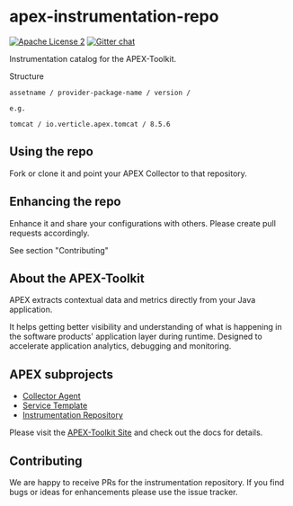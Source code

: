 apex-instrumentation-repo
=====================
[![Apache License 2](https://img.shields.io/badge/license-ASF2-blue.svg)](https://www.apache.org/licenses/LICENSE-2.0.txt)
[![Gitter chat](https://badges.gitter.im/gitterHQ/gitter.png)](https://gitter.im/verticle-io/apex)


Instrumentation catalog for the APEX-Toolkit.

Structure

```
assetname / provider-package-name / version /

e.g.

tomcat / io.verticle.apex.tomcat / 8.5.6

```


Using the repo
--------------

Fork or clone it and point your APEX Collector to that repository.


Enhancing the repo
------------------

Enhance it and share your configurations with others. Please create pull requests accordingly.

See section "Contributing"

About the APEX-Toolkit
----------------------

APEX extracts contextual data and metrics directly from your Java application.

It helps getting better visibility and understanding of what is happening in the software products' application layer during runtime.
Designed to accelerate application analytics, debugging and monitoring.

APEX subprojects
----------------

* [Collector Agent](https://github.com/verticle-io/apex-toolkit)
* [Service Template](https://github.com/verticle-io/apex-service-template)
* [Instrumentation Repository](https://github.com/verticle-io/apex-instrumentation-repo)



Please visit the [APEX-Toolkit Site](http://verticle-io.github.io/apex-toolkit) and check out the docs for details.


Contributing
------------
We are happy to receive PRs for the instrumentation repository. If you find bugs or ideas for enhancements please use the issue tracker.
